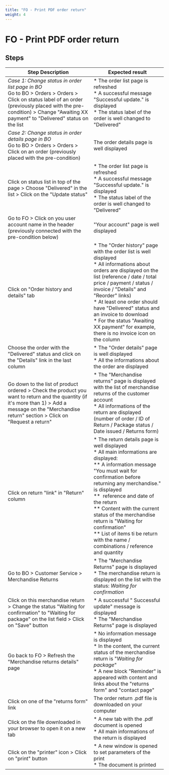 ```yaml
---
title: "FO - Print PDF order return"
weight: 4
---
```


# FO - Print PDF order return
## Steps
| Step Description | Expected result |
| ----- | ----- |
| *Case 1: Change status in order list page in BO*<br>Go to BO > Orders > Orders > Click on status label of an order (previously placed with the pre-condition) > Change "Awaiting XX payment" to "Delivered" status on the list | * The order list page is refreshed<br> * A successful message "Successful update." is displayed<br> * The status label of the order is well changed to "Delivered" |
| *Case 2: Change status in order details page in BO*<br>Go to BO > Orders > Orders > Click on an order (previously placed with the pre-condition) | The order details page is well displayed |
| Click on status list in top of the page > Choose "Delivered" in the list > Click on the "Update status" | * The order list page is refreshed<br> * A successful message "Successful update." is displayed<br> * The status label of the order is well changed to "Delivered" |
| Go to FO > Click on you user account name in the header (previously connected with the pre-condition below) | "Your account" page is well displayed |
| Click on "Order history and details" tab | * The "Order history" page with the order list is well displayed<br> * All informations about orders are displayed on the list (reference / date / total price / payment / status / invoice / "Details" and "Reorder" links)<br> * At least one order should have "Delivered" status and an invoice to download<br> * For the status "Awaiting XX payment" for example, there is no invoice icon on the column |
| Choose the order with the "Delivered" status and click on the "Details" link in the last column | * The "Order details" page is well displayed<br> * All the informations about the order are displayed |
| Go down to the list of product ordered > Check the product you want to return and the quantity (if it's more than 1) > Add a message on the "Merchandise return" section > Click on "Request a return" | * The "Merchandise returns" page is displayed with the list of merchandise returns of the customer account<br> * All informations of the return are displayed (number of order / ID of Return / Package status / Date issued / Returns form) |
| Click on return "link" in "Return" column | * The return details page is well displayed<br> * All main informations are displayed:<br> ** A information message "You must wait for confirmation before returning any merchandise." is displayed<br> **  reference and date of the return<br> ** Content with the current status of the merchandise return is "Waiting for confirmation"<br> ** List of items ti be return with the name / combinations / reference and quantity |
| Go to BO > Customer Service > Merchandise Returns | * The "Merchandise Returns" page is displayed<br> * The merchandise return is displayed on the list with the status: *Waiting for confirmation* |
| Click on this merchandise return > Change the status "Waiting for confirmation" to "Waiting for package" on the list field > Click on "Save" button | * A successful " Successful update" message is displayed<br> * The "Merchandise Returns" page is displayed |
| Go back to FO > Refresh the "Merchandise returns details" page | * No information message is displayed<br> * In the content, the current status of the merchandise return is "*Waiting for package*"<br> * A new block "Reminder" is appeared with content and links about the "returns form" and "contact page" |
| Click on one of the "returns form" link | The order return .pdf file is downloaded on your computer |
| Click on the file downloaded in your browser to open it on a new tab | * A new tab with the .pdf document is opened<br> * All main informations of the return is displayed |
| Click on the "printer" icon > Click on "print" button | * A new window is opened to set parameters of the print<br> * The document is printed |
